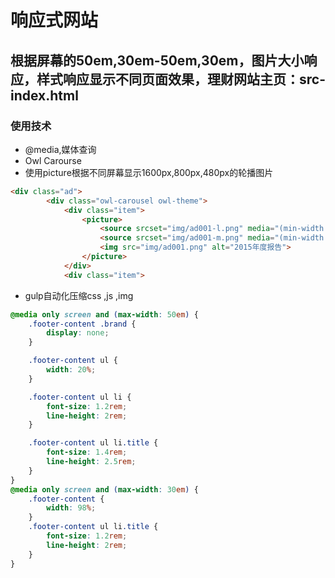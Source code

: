 # 响应式网站
## 根据屏幕的50em,30em-50em,30em，图片大小响应，样式响应显示不同页面效果，理财网站主页：src-index.html
### 使用技术
* @media,媒体查询<br>
* Owl Carourse<br>
* 使用picture根据不同屏幕显示1600px,800px,480px的轮播图片<br>
```html
<div class="ad">
        <div class="owl-carousel owl-theme">
            <div class="item">
                <picture>
                    <source srcset="img/ad001-l.png" media="(min-width:50em)">
                    <source srcset="img/ad001-m.png" media="(min-width:30em)">
                    <img src="img/ad001.png" alt="2015年度报告">
                </picture>
            </div>
            <div class="item">
```
* gulp自动化压缩css ,js ,img<br>

```css
@media only screen and (max-width: 50em) {
    .footer-content .brand {
        display: none;
    }

    .footer-content ul {
        width: 20%;
    }

    .footer-content ul li {
        font-size: 1.2rem;
        line-height: 2rem;
    }

    .footer-content ul li.title {
        font-size: 1.4rem;
        line-height: 2.5rem;
    }
}
@media only screen and (max-width: 30em) {
    .footer-content {
        width: 98%;
    }
    .footer-content ul li.title {
        font-size: 1.2rem;
        line-height: 2rem;
    }
}
```


